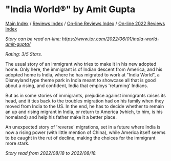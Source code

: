 # "India World®" by Amit Gupta

[Main Index](../../../README.md) / [Reviews Index](../../README.md) / [On-line Reviews Index](../README.md) / [On-line 2022 Reviews Index](README.md)

*Story can be read on-line: <https://www.tor.com/2022/06/01/india-world-amit-gupta/>*

*Rating: 3/5 Stars.*

The usual story of an immigrant who tries to make it in his new adopted home. Only here, the immigrant is of Indian descent from America, and his adopted home is India, where he has migrated to work at "India World", a Disneyland type theme park in India meant to showcase all that is good about a rising, and confident, India that employs 'returning' Indians.

But as in some stories of immigrants, prejudice against immigrants raises its head, and it ties back to the troubles migration had on his family when they moved from India to the US. In the end, he has to decide whether to remain an up and rising migrant in India, or return to America (which, to him, is his homeland) and help his father make it a better place.

An unexpected story of 'reverse' migrations, set in a future where India is now a rising power (with little mention of China), while America itself seems to be caught in the rut of decline, making the choices for the immigrant more stark.

*Story read from 2022/08/18 to 2022/08/18.*

